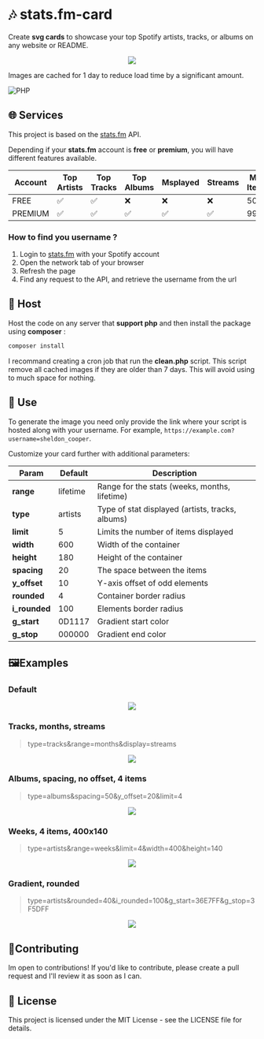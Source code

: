 # 🎶 stats.fm-card

Create **svg cards** to showcase your top Spotify artists, tracks, or albums on any website or README.


<div style="text-align:center"><img src="https://card.elwan.ch/?username=elwan.mayencourt" /></div>

Images are cached for 1 day to reduce load time by a significant amount.

![PHP](https://img.shields.io/badge/php-%23777BB4.svg?style=for-the-badge&logo=php&logoColor=white)

## 🌐 Services

This project is based on the [stats.fm](https://beta-api.stats.fm/api/v1) API. 

Depending if your **stats.fm** account is **free** or **premium**, you will have different features available.

| Account | Top Artists | Top Tracks | Top Albums | Msplayed | Streams | Max Items |
|---------|-------------|------------|------------|----------|---------|-----------|
| FREE    | ✅           | ✅          | ❌          | ❌        | ❌       | 50        |
| PREMIUM | ✅           | ✅          | ✅          | ✅        | ✅       | 99+       |


### How to find you username ? 
1. Login to [stats.fm](https://stats.fm/) with your Spotify account
2. Open the network tab of your browser
3. Refresh the page
4. Find any request to the API, and retrieve the username from the url






## 🏡 Host 

Host the code on any server that **support php** and then install the package using **composer** : 
```sh
composer install
```

I recommand creating a cron job that run the **clean.php** script. This script remove all cached images if they are older than 7 days. This will avoid using to much space for nothing.

## 🚀 Use

To generate the image you need only provide the link where your script is hosted along with your username. For example, `https://example.com?username=sheldon_cooper`.

Customize your card further with additional parameters:

| Param     | Default  | Description                                      |
|-----------|----------|--------------------------------------------------|
| **range**     | lifetime | Range for the stats (weeks, months, lifetime)    |
| **type**      | artists  | Type of stat displayed (artists, tracks, albums) |
| **limit**     | 5        | Limits the number of items displayed             |
| **width**     | 600      | Width of the container                           |
| **height**    | 180      | Height of the container                          |
| **spacing**   | 20       | The space between the items                      |
| **y_offset**  | 10       | Y-axis offset of odd elements                    |
| **rounded**   | 4        | Container border radius                          |
| **i_rounded** | 100      | Elements border radius                           |
| **g_start**   | 0D1117   | Gradient start color                             |
| **g_stop**    | 000000   | Gradient end color                               |


## 🖼️Examples

### Default

<div style="text-align:center"><img src="https://card.elwan.ch/?username=elwan.mayencourt" /></div>

### Tracks, months, streams
> type=tracks&range=months&display=streams

<div style="text-align:center"><img src="https://card.elwan.ch/?username=elwan.mayencourt&type=tracks&range=months&display=streams" /></div>

### Albums, spacing, no offset, 4 items
> type=albums&spacing=50&y_offset=20&limit=4

<div style="text-align:center"><img src="https://card.elwan.ch/?username=elwan.mayencourt&type=albums&spacing=50&y_offset=20&limit=4" /></div>

### Weeks, 4 items, 400x140 
> type=artists&range=weeks&limit=4&width=400&height=140

<div style="text-align:center"><img src="https://card.elwan.ch/?username=elwan.mayencourt&type=artists&range=weeks&limit=4&width=400&height=140" /></div>

### Gradient, rounded 
> type=artists&rounded=40&i_rounded=100&g_start=36E7FF&g_stop=3F5DFF

<div style="text-align:center"><img src="https://card.elwan.ch/?username=elwan.mayencourt&type=artists&rounded=40&i_rounded=100&g_start=36E7FF&g_stop=3F5DFF" /></div>

## 🤝Contributing

Im open to contributions! If you'd like to contribute, please create a pull request and I'll review it as soon as I can.

## 📝 License

This project is licensed under the MIT License - see the LICENSE file for details.